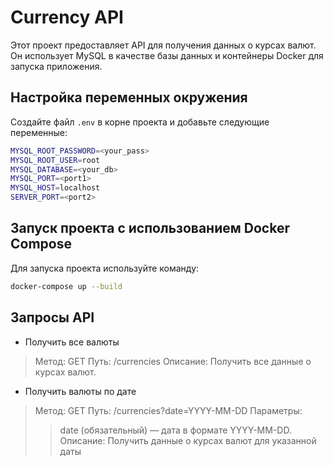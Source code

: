 # Currency API

Этот проект предоставляет API для получения данных о курсах валют. Он использует MySQL в качестве базы данных и контейнеры Docker для запуска приложения.

## Настройка переменных окружения

Создайте файл `.env` в корне проекта и добавьте следующие переменные:

```bash
MYSQL_ROOT_PASSWORD=<your_pass>
MYSQL_ROOT_USER=root
MYSQL_DATABASE=<your_db>
MYSQL_PORT=<port1>
MYSQL_HOST=localhost
SERVER_PORT=<port2>
```

## Запуск проекта с использованием Docker Compose

Для запуска проекта используйте команду:

```bash
docker-compose up --build
```

## Запросы API

- Получить все валюты
> Метод: GET
> Путь: /currencies
> Описание: Получить все данные о курсах валют.

- Получить валюты по дате
> Метод: GET
> Путь: /currencies?date=YYYY-MM-DD
> Параметры:
>> date (обязательный) — дата в формате YYYY-MM-DD.
> Описание: Получить данные о курсах валют для указанной даты